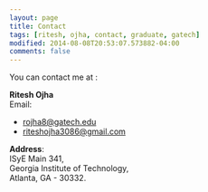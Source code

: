 ```yaml
---
layout: page
title: Contact
tags: [ritesh, ojha, contact, graduate, gatech]
modified: 2014-08-08T20:53:07.573882-04:00
comments: false
---
```


You can contact me at :

**Ritesh Ojha**  
Email:  

* rojha8@gatech.edu
* riteshojha3086@gmail.com

**Address**:  
ISyE Main 341,  
Georgia Institute of Technology,  
Atlanta, GA - 30332.  
